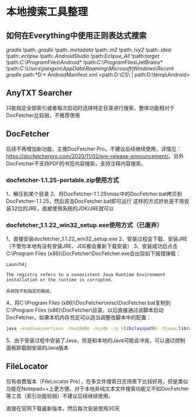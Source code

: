 # 本地搜索工具整理

## 如何在Everything中使用正则表达式搜索

*gradle* !path:*.gradle* !path:*.metadata* !path:*.m2* !path:*.ivy2* !path:*.idea* !path:*.eclipse* !path:*.AndroidStudio* !path:*Eclipse_All* !path:*target* !path:*C:\Program*Files\Android* !path:*C:\Program*Files\JetBrains* !path:*C:\Users\jiangxin\AppData\Roaming\Microsoft\Windows\Recent*
*gradle* path:*D:\*
AndroidManifest.xml <path:D:\CS\ | path:D:\temp\Android>

## AnyTXT Searcher

只能指定全部索引或者每次启动时选择特定目录进行搜索，整体功能相对于DocFetcher比较弱，不推荐使用

## DocFetcher

后续不再增加新功能，主推DocFetcher Pro，不建议后续继续使用，详情见：<https://docfetcherpro.com/2020/11/02/pre-release-announcement/>。另外DocFetcher不支持PDF的书签内容搜索，支持注释内容搜索。

### docfetcher-1.1.25-portable.zip使用方式

1、解压到某个目录
2、将DocFetcher-1.1.25\misc中的DocFetcher.bat拷贝到DocFetcher-1.1.25，然后双击DocFetcher.bat即可运行
这样的方式好处是不用安装32位的JRE，直接使用系统的JDK/JRE就可以

### docfetcher_1.1.22_win32_setup.exe使用方式（已废弃）

1、直接安装docfetcher_1.1.22_win32_setup.exe
2、安装过程会下载、安装JRE（不管你本地有没有安装JRE、JDE都会重新下载安装）
3、安装成功后点击C:\Program Files (x86)\DocFetcher\DocFetcher.exe会出现如下报错弹框：

```log
Launch4j

The registry refers to a nonexistent Java Runtime Environment installation or the runtime is corrupted. 

系统找不到指定的路径。
```

4、将C:\Program Files (x86)\DocFetcher\misc\DocFetcher.bat复制到C:\Program Files (x86)\DocFetcher\目录，以后直接通过该脚本启动DocFetcher。如果本机内存充足可以适当调整改脚本中的配置：

```bat
java -enableassertions -Xmx2048m -Xss8m -cp %libclasspath% -Djava.library.path=lib net.sourceforge.docfetch.Main %1 %2 %3 %4 %5 %6 %7 %8 %9
```

5、由于安装过程中安装了Java，但是和本地的Java可能会冲突，可以通过控制面板卸载刚安装的Java版本

## FileLocator

仅有收费版本（FileLocator Pro），在多文件搜索日志场景下比较好用，但是类似功能在Notepad++上更方便。对于本地非纯文本文件搜索功能又不如DocFetcher等工具（索引功能较弱）不建议后续继续使用。

直接在官网下载最新版本，然后每次安装使用30天
